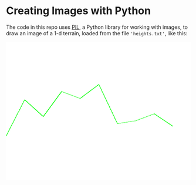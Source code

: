 # Creating Images with Python

The code in this repo uses
[PIL](https://pillow.readthedocs.io/en/latest/index.html), a Python
library for working with images, to draw an image of a 1-d terrain,
loaded from the file `'heights.txt'`, like this:

![10 randomly colored lines](output.png)
